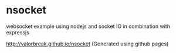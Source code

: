 nsocket
=======

websocket example using nodejs and socket IO in combination with expressjs

http://valorbreak.github.io/nsocket
(Generated using github pages)
